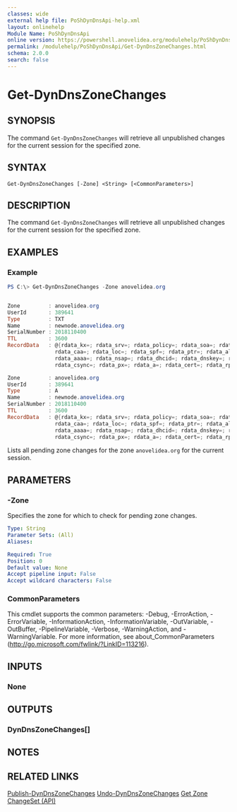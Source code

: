 ```yaml
---
classes: wide
external help file: PoShDynDnsApi-help.xml
layout: onlinehelp
Module Name: PoShDynDnsApi
online version: https://powershell.anovelidea.org/modulehelp/PoShDynDnsApi/Get-DynDnsZoneChanges.html
permalink: /modulehelp/PoShDynDnsApi/Get-DynDnsZoneChanges.html
schema: 2.0.0
search: false
---
```


# Get-DynDnsZoneChanges

## SYNOPSIS
The command `Get-DynDnsZoneChanges` will retrieve all unpublished changes for the current session for the specified zone.

## SYNTAX

```
Get-DynDnsZoneChanges [-Zone] <String> [<CommonParameters>]
```

## DESCRIPTION
The command `Get-DynDnsZoneChanges` will retrieve all unpublished changes for the current session for the specified zone.

## EXAMPLES

### Example
```powershell
PS C:\> Get-DynDnsZoneChanges -Zone anovelidea.org


Zone         : anovelidea.org
UserId       : 389641
Type         : TXT
Name         : newnode.anovelidea.org
SerialNumber : 2018110400
TTL          : 3600
RecordData   : @{rdata_kx=; rdata_srv=; rdata_policy=; rdata_soa=; rdata_key=; rdata_ipseckey=; rdata_cname=;
               rdata_caa=; rdata_loc=; rdata_spf=; rdata_ptr=; rdata_alias=; rdata_ds=; rdata_naptr=; rdata_sshfp=;
               rdata_aaaa=; rdata_nsap=; rdata_dhcid=; rdata_dnskey=; rdata_cds=; rdata_txt=; rdata_ns=; rdata_dname=;
               rdata_csync=; rdata_px=; rdata_a=; rdata_cert=; rdata_rp=; rdata_tlsa=; rdata_mx=; rdata_cdnskey=}

Zone         : anovelidea.org
UserId       : 389641
Type         : A
Name         : newnode.anovelidea.org
SerialNumber : 2018110400
TTL          : 3600
RecordData   : @{rdata_kx=; rdata_srv=; rdata_policy=; rdata_soa=; rdata_key=; rdata_ipseckey=; rdata_cname=;
               rdata_caa=; rdata_loc=; rdata_spf=; rdata_ptr=; rdata_alias=; rdata_ds=; rdata_naptr=; rdata_sshfp=;
               rdata_aaaa=; rdata_nsap=; rdata_dhcid=; rdata_dnskey=; rdata_cds=; rdata_txt=; rdata_ns=; rdata_dname=;
               rdata_csync=; rdata_px=; rdata_a=; rdata_cert=; rdata_rp=; rdata_tlsa=; rdata_mx=; rdata_cdnskey=}
```

Lists all pending zone changes for the zone `anovelidea.org` for the current session.

## PARAMETERS

### -Zone
Specifies the zone for which to check for pending zone changes.

```yaml
Type: String
Parameter Sets: (All)
Aliases:

Required: True
Position: 0
Default value: None
Accept pipeline input: False
Accept wildcard characters: False
```

### CommonParameters
This cmdlet supports the common parameters: -Debug, -ErrorAction, -ErrorVariable, -InformationAction, -InformationVariable, -OutVariable, -OutBuffer, -PipelineVariable, -Verbose, -WarningAction, and -WarningVariable. For more information, see about_CommonParameters (http://go.microsoft.com/fwlink/?LinkID=113216).

## INPUTS

### None

## OUTPUTS

### DynDnsZoneChanges[]

## NOTES

## RELATED LINKS

[Publish-DynDnsZoneChanges](https://powershell.anovelidea.org/modulehelp/PoShDynDnsApi/Publish-DynDnsZoneChanges.html)
[Undo-DynDnsZoneChanges](https://powershell.anovelidea.org/modulehelp/PoShDynDnsApi/Undo-DynDnsZoneChanges.html)
[Get Zone ChangeSet (API)](https://help.dyn.com/get-zone-changeset-api/)